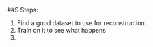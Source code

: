 

##S Steps:

1. Find a good dataset to use for reconstruction.
2. Train on it to see what happens
3. 